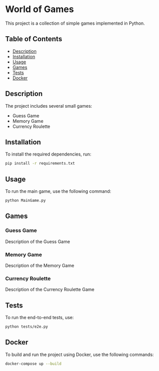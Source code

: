 # World of Games

This project is a collection of simple games implemented in Python.

## Table of Contents
- [Description](#description)
- [Installation](#installation)
- [Usage](#usage)
- [Games](#games)
- [Tests](#tests)
- [Docker](#docker)

## Description
The project includes several small games:
- Guess Game
- Memory Game
- Currency Roulette

## Installation
To install the required dependencies, run:
```sh
pip install -r requirements.txt
```

## Usage
To run the main game, use the following command:
```sh
python MainGame.py
```

## Games
### Guess Game
Description of the Guess Game

### Memory Game
Description of the Memory Game

### Currency Roulette
Description of the Currency Roulette Game

## Tests
To run the end-to-end tests, use:
```sh
python tests/e2e.py
```

## Docker
To build and run the project using Docker, use the following commands:
```sh
docker-compose up --build
```
